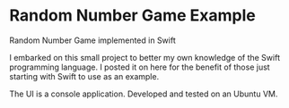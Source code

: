 # Random Number Game Example
Random Number Game implemented in Swift

I embarked on this small project to better my own knowledge of the Swift programming language. I posted it on here for the benefit of those just starting with Swift to use as an example.

The UI is a console application. Developed and tested on an Ubuntu VM.
